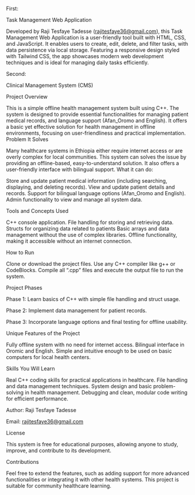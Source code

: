 

First:

Task Management Web Application

Developed by Raji Tesfaye Tadesse (rajitesfaye36@gmail.com), this Task Management Web Application is a user-friendly tool built with HTML, CSS, and JavaScript. It enables users to create, edit, delete, and filter tasks, with data persistence via local storage. Featuring a responsive design styled with Tailwind CSS, the app showcases modern web development techniques and is ideal for managing daily tasks efficiently.





Second:

Clinical Management System (CMS)

Project Overview

This is a simple offline health management system built using C++.
The system is designed to provide essential functionalities for managing patient medical records, and language support (Afan_Oromo and English). It offers a basic yet effective solution for health management in offline environments, focusing on user-friendliness and practical implementation.
Problem It Solves

Many healthcare systems in Ethiopia either require internet access or are overly complex for local communities. This system can  solves the issue by providing an offline-based, easy-to-understand solution. It also offers a user-friendly interface with bilingual support.
What it can do:

Store and update patient medical information (including searching, displaying, and deleting records).
View and update patient details and records.
Support for bilingual language options (Afan_Oromo and English).
Admin functionality to view and manage all system data.

Tools and Concepts Used

C++ console application.
File handling for storing and retrieving data.
Structs for organizing data related to patients 
Basic arrays and data management without the use of complex libraries.
Offline functionality, making it accessible without an internet connection.

How to Run

Clone or download the project files.
Use any C++ compiler like g++ or CodeBlocks.
Compile all “.cpp” files and execute the output file to run the system.

Project Phases

Phase 1: Learn basics of C++ with simple file handling and struct usage.

Phase 2: Implement data management for  patient records.

Phase 3: Incorporate language options and final testing for offline usability.

Unique Features of the Project

Fully offline system with no need for internet access.
Bilingual interface in Oromic and English.
Simple and intuitive enough to be used on basic computers for local health centers.

Skills You Will Learn

Real C++ coding skills for practical applications in healthcare.
File handling and data management techniques.
System design and basic problem-solving in health management.
Debugging and clean, modular code writing for efficient performance.

Author: Raji Tesfaye Tadesse

Email: rajitesfaye36@gmail.com

License

This system is free for educational purposes, allowing anyone to study, improve, and contribute to its development.

Contributions

Feel free to extend the features, such as adding support for more advanced functionalities or integrating it with other health systems. This project is suitable for community healthcare learning.

